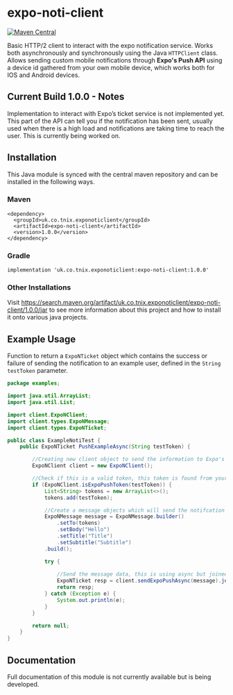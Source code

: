 # expo-noti-client 
[![Maven Central](https://img.shields.io/maven-central/v/uk.co.tnix.exponoticlient/expo-noti-client.svg?label=Maven%20Central)](https://search.maven.org/search?q=g:%22uk.co.tnix.exponoticlient%22%20AND%20a:%22expo-noti-client%22)

Basic HTTP/2 client to interact with the expo notification service. Works both asynchronously and synchronously using the Java `HTTPClient` class. Allows sending custom mobile notifications through **Expo's Push API** using a device id gathered from your own mobile device, which works both for IOS and Android devices.

## Current Build 1.0.0 - Notes
Implementation to interact with Expo’s ticket service is not implemented yet. This part of the API can tell you if the notification has been sent, usually used when there is a high load and notifications are taking time to reach the user. This is currently being worked on.

## Installation
This Java module is synced with the central maven repository and can be installed in the following ways.

### Maven
```
<dependency>
  <groupId>uk.co.tnix.exponoticlient</groupId>
  <artifactId>expo-noti-client</artifactId>
  <version>1.0.0</version>
</dependency>
```

### Gradle
```
implementation 'uk.co.tnix.exponoticlient:expo-noti-client:1.0.0'
```

### Other Installations
Visit https://search.maven.org/artifact/uk.co.tnix.exponoticlient/expo-noti-client/1.0.0/jar to see more information about this project and how to install it onto various java projects.

## Example Usage
Function to return a `ExpoNTicket` object which contains the success or failure of sending the notification to an example user, defined in the `String testToken` parameter.
```java
package examples;

import java.util.ArrayList;
import java.util.List;

import client.ExpoNClient;
import client.types.ExpoNMessage;
import client.types.ExpoNTicket;

public class ExampleNotiTest {
    public ExpoNTicket PushExampleAsync(String testToken) {

        //Creating new client object to send the information to Expo's push API
        ExpoNClient client = new ExpoNClient();

        //Check if this is a valid token, this token is found from your device expo notification token, see the expo docs
        if (ExpoNClient.isExpoPushToken(testToken)) {
            List<String> tokens = new ArrayList<>();
            tokens.add(testToken);

            //Create a message objects which will send the notifcation information to the API
            ExpoNMessage message = ExpoNMessage.builder()
                .setTo(tokens)
                .setBody("Hello")
                .setTitle("Title")
                .setSubtitle("Subtitle")
            .build();

            try {
            
                //Send the message data, this is using async but joined straight away
                ExpoNTicket resp = client.sendExpoPushAsync(message).join();
                return resp;   
            } catch (Exception e) {
                System.out.println(e);
            }
        }

        return null;
    }
}
```
## Documentation
Full documentation of this module is not currently available but is being developed.
